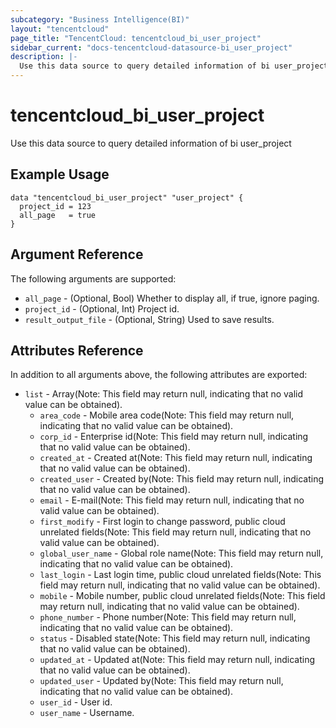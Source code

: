 ```yaml
---
subcategory: "Business Intelligence(BI)"
layout: "tencentcloud"
page_title: "TencentCloud: tencentcloud_bi_user_project"
sidebar_current: "docs-tencentcloud-datasource-bi_user_project"
description: |-
  Use this data source to query detailed information of bi user_project
---
```


# tencentcloud_bi_user_project

Use this data source to query detailed information of bi user_project

## Example Usage

```hcl
data "tencentcloud_bi_user_project" "user_project" {
  project_id = 123
  all_page   = true
}
```

## Argument Reference

The following arguments are supported:

* `all_page` - (Optional, Bool) Whether to display all, if true, ignore paging.
* `project_id` - (Optional, Int) Project id.
* `result_output_file` - (Optional, String) Used to save results.

## Attributes Reference

In addition to all arguments above, the following attributes are exported:

* `list` - Array(Note: This field may return null, indicating that no valid value can be obtained).
  * `area_code` - Mobile area code(Note: This field may return null, indicating that no valid value can be obtained).
  * `corp_id` - Enterprise id(Note: This field may return null, indicating that no valid value can be obtained).
  * `created_at` - Created at(Note: This field may return null, indicating that no valid value can be obtained).
  * `created_user` - Created by(Note: This field may return null, indicating that no valid value can be obtained).
  * `email` - E-mail(Note: This field may return null, indicating that no valid value can be obtained).
  * `first_modify` - First login to change password, public cloud unrelated fields(Note: This field may return null, indicating that no valid value can be obtained).
  * `global_user_name` - Global role name(Note: This field may return null, indicating that no valid value can be obtained).
  * `last_login` - Last login time, public cloud unrelated fields(Note: This field may return null, indicating that no valid value can be obtained).
  * `mobile` - Mobile number, public cloud unrelated fields(Note: This field may return null, indicating that no valid value can be obtained).
  * `phone_number` - Phone number(Note: This field may return null, indicating that no valid value can be obtained).
  * `status` - Disabled state(Note: This field may return null, indicating that no valid value can be obtained).
  * `updated_at` - Updated at(Note: This field may return null, indicating that no valid value can be obtained).
  * `updated_user` - Updated by(Note: This field may return null, indicating that no valid value can be obtained).
  * `user_id` - User id.
  * `user_name` - Username.


